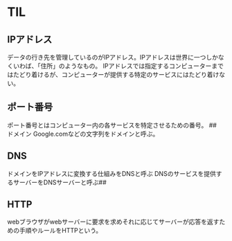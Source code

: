 # TIL
## IPアドレス
データの行き先を管理しているのがIPアドレス。IPアドレスは世界に一つしかなくいわば、「住所」のようなもの。
IPアドレスでは指定するコンピューターまではたどり着けるが、コンピューターが提供する特定のサービスにはたどり着けない。
## ポート番号
ポート番号とはコンピューター内の各サービスを特定させるための番号。
##　ドメイン
Google.comなどの文字列をドメインと呼ぶ。
## DNS
ドメインをIPアドレスに変換する仕組みをDNSと呼ぶ
DNSのサービスを提供するサーバーをDNSサーバーと呼ぶ## 
## HTTP
webブラウザがwebサーバーに要求を求めそれに応じてサーバーが応答を返すための手順やルールをHTTPという。
